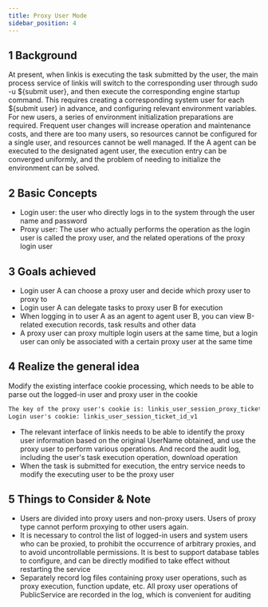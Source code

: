 ```yaml
---
title: Proxy User Mode
sidebar_position: 4
---
```


## 1 Background

At present, when linkis is executing the task submitted by the user, the main process service of linkis will switch to the corresponding user through sudo -u ${submit user}, and then execute the corresponding engine startup command.
This requires creating a corresponding system user for each ${submit user} in advance, and configuring relevant environment variables.
For new users, a series of environment initialization preparations are required. Frequent user changes will increase operation and maintenance costs, and there are too many users, so resources cannot be configured for a single user, and resources cannot be well managed. If the A agent can be executed to the designated agent user, the execution entry can be converged uniformly, and the problem of needing to initialize the environment can be solved.

## 2 Basic Concepts

- Login user: the user who directly logs in to the system through the user name and password
- Proxy user: The user who actually performs the operation as the login user is called the proxy user, and the related operations of the proxy login user

## 3 Goals achieved

- Login user A can choose a proxy user and decide which proxy user to proxy to
- Login user A can delegate tasks to proxy user B for execution
- When logging in to user A as an agent to agent user B, you can view B-related execution records, task results and other data
- A proxy user can proxy multiple login users at the same time, but a login user can only be associated with a certain proxy user at the same time

## 4 Realize the general idea

Modify the existing interface cookie processing, which needs to be able to parse out the logged-in user and proxy user in the cookie

```html
The key of the proxy user's cookie is: linkis_user_session_proxy_ticket_id_v1
Login user's cookie: linkis_user_session_ticket_id_v1

````

- The relevant interface of linkis needs to be able to identify the proxy user information based on the original UserName obtained, and use the proxy user to perform various operations. And record the audit log, including the user's task execution operation, download operation
- When the task is submitted for execution, the entry service needs to modify the executing user to be the proxy user

## 5 Things to Consider & Note

- Users are divided into proxy users and non-proxy users. Users of proxy type cannot perform proxying to other users again.
- It is necessary to control the list of logged-in users and system users who can be proxied, to prohibit the occurrence of arbitrary proxies, and to avoid uncontrollable permissions. It is best to support database tables to configure, and can be directly modified to take effect without restarting the service
- Separately record log files containing proxy user operations, such as proxy execution, function update, etc. All proxy user operations of PublicService are recorded in the log, which is convenient for auditing
